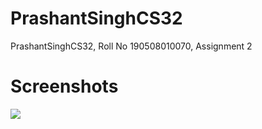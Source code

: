# PrashantSinghCS32
 PrashantSinghCS32, Roll No 190508010070, Assignment 2
# Screenshots
<img src="Screenshot_20211017-230232.png">
